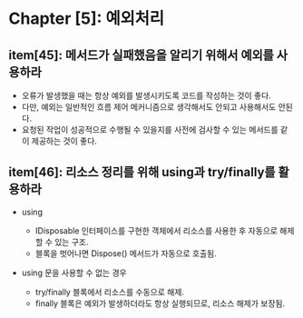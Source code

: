 # Chapter [5]: 예외처리

## item[45]: 메서드가 실패했음을 알리기 위해서 예외를 사용하라

- 오류가 발생했을 때는 항상 예외를 발생시키도록 코드를 작성하는 것이 좋다.
- 다만, 예외는 일반적인 흐름 제어 메커니즘으로 생각해서도 안되고 사용해서도 안된다.
- 요청된 작업이 성공적으로 수행될 수 있을지를 사전에 검사할 수 있는 메서드를 같이 제공하는 것이 좋다.

## item[46]: 리소스 정리를 위해 using과 try/finally를 활용하라

- using
  - IDisposable 인터페이스를 구현한 객체에서 리소스를 사용한 후 자동으로 해제할 수 있는 구조.
  - 블록을 벗어나면 Dispose() 메서드가 자동으로 호출됨.

- using 문을 사용할 수 없는 경우
  - try/finally 블록에서 리소스를 수동으로 해제.
  - finally 블록은 예외가 발생하더라도 항상 실행되므로, 리소스 해제가 보장됨.
